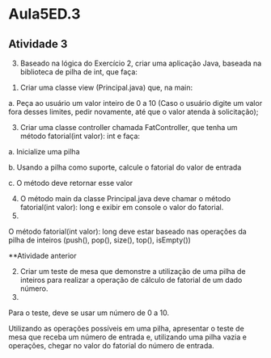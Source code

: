# Aula5ED.3
## Atividade 3

3. Baseado na lógica do Exercício 2, criar uma aplicação Java, baseada na biblioteca de pilha de int, que faça:
   
1) Criar uma classe view (Principal.java) que, na main:
   
a. Peça ao usuário um valor inteiro de 0 a 10 (Caso o usuário digite um valor fora desses limites, pedir novamente, até que o valor atenda à solicitação);

3) Criar uma classe controller chamada FatController, que tenha um método fatorial(int valor): int e faça:

a. Inicialize uma pilha

b. Usando a pilha como suporte, calcule o fatorial do valor de entrada

c. O método deve retornar esse valor

4) O método main da classe Principal.java deve chamar o método fatorial(int valor): long e exibir em console o valor do fatorial.
5) 
O método fatorial(int valor): long deve estar baseado nas operações da pilha de inteiros (push(), pop(), size(), top(), isEmpty())

**Atividade anterior

2. Criar um teste de mesa que demonstre a utilização de uma pilha de inteiros para realizar a operação de cálculo de  fatorial de um dado número.
3. 
Para o teste, deve se usar um número de 0 a 10.

Utilizando as operações possíveis em uma pilha, apresentar o teste de mesa que receba um número de entrada e, utilizando uma pilha vazia e operações, chegar no valor do fatorial do número de entrada.
